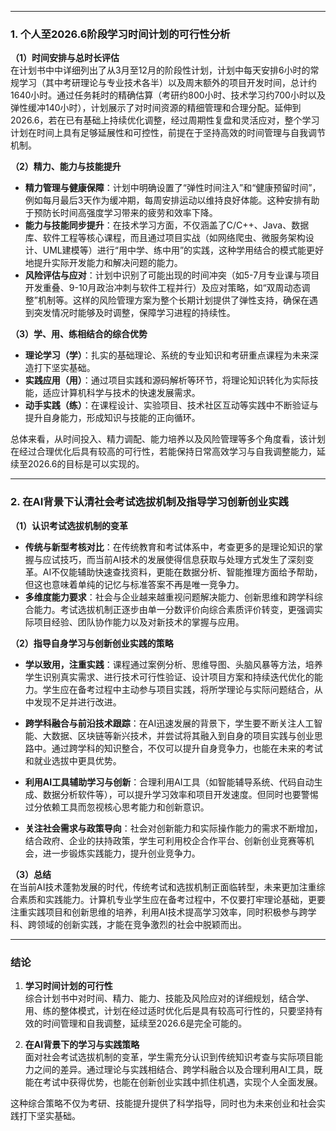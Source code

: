 
---

### 1. 个人至2026.6阶段学习时间计划的可行性分析

**（1）时间安排与总时长评估**  
在计划书中中详细列出了从3月至12月的阶段性计划，计划中每天安排6小时的常规学习（其中考研理论与专业技术各半）以及周末额外的项目开发时间，总计约1640小时。通过任务耗时的精确估算（考研约800小时、技术学习约700小时以及弹性缓冲140小时），计划展示了对时间资源的精细管理和合理分配。延伸到2026.6，若在已有基础上持续优化调整，经过周期性复盘和灵活应对，整个学习计划在时间上具有足够延展性和可控性，前提在于坚持高效的时间管理与自我调节机制。  

**（2）精力、能力与技能提升**

- **精力管理与健康保障**：计划中明确设置了“弹性时间注入”和“健康预留时间”，例如每月最后3天作为缓冲期，每周安排运动以维持良好体能。这种安排有助于预防长时间高强度学习带来的疲劳和效率下降。
- **能力与技能同步提升**：在技术学习方面，不仅涵盖了C/C++、Java、数据库、软件工程等核心课程，而且通过项目实战（如网络爬虫、微服务架构设计、UML建模等）进行“用中学、练中用”的实践，这种学用结合的模式能更好地提升实际开发能力和解决问题的能力。
- **风险评估与应对**：计划中识别了可能出现的时间冲突（如5-7月专业课与项目开发重叠、9-10月政治冲刺与软件工程并行）及应对策略，如“双周动态调整”机制等。这样的风险管理方案为整个长期计划提供了弹性支持，确保在遇到突发情况时能够及时调整，保障学习进程的持续性。  


**（3）学、用、练相结合的综合优势**

- **理论学习（学）**：扎实的基础理论、系统的专业知识和考研重点课程为未来深造打下坚实基础。
- **实践应用（用）**：通过项目实践和源码解析等环节，将理论知识转化为实际技能，适应计算机科学与技术的快速发展需求。
- **动手实践（练）**：在课程设计、实验项目、技术社区互动等实践中不断验证与提升自身能力，形成知识与技能的正向循环。

总体来看，从时间投入、精力调配、能力培养以及风险管理等多个角度看，该计划在经过合理优化后具有较高的可行性，若能保持日常高效学习与自我调整能力，延续至2026.6的目标是可以实现的。

---

### 2. 在AI背景下认清社会考试选拔机制及指导学习创新创业实践

**（1）认识考试选拔机制的变革**

- **传统与新型考核对比**：在传统教育和考试体系中，考查更多的是理论知识的掌握与应试技巧，而当前AI技术的发展使得信息获取与处理方式发生了深刻变革。AI不仅能辅助快速查找资料，更能在数据分析、智能推理方面给予帮助，但这也意味着单纯的记忆与标准答案不再是唯一竞争力。
- **多维度能力要求**：社会与企业越来越重视问题解决能力、创新思维和跨学科综合能力。考试选拔机制正逐步由单一分数评价向综合素质评价转变，更强调实际项目经验、团队协作能力以及对新技术的掌握与应用。

**（2）指导自身学习与创新创业实践的策略**

- **学以致用，注重实践**：课程通过案例分析、思维导图、头脑风暴等方法，培养学生识别真实需求、进行技术可行性验证、设计项目方案和持续迭代优化的能力。学生应在备考过程中主动参与项目实践，将所学理论与实际问题结合，从中发现不足并进行改进。  

- **跨学科融合与前沿技术跟踪**：在AI迅速发展的背景下，学生要不断关注人工智能、大数据、区块链等新兴技术，并尝试将其融入到自身的项目实践与创业思路中。通过跨学科的知识整合，不仅可以提升自身竞争力，也能在未来的考试和就业选拔中更具优势。
- **利用AI工具辅助学习与创新**：合理利用AI工具（如智能辅导系统、代码自动生成、数据分析软件等），可以提升学习效率和项目开发速度。但同时也要警惕过分依赖工具而忽视核心思考能力和创新意识。
- **关注社会需求与政策导向**：社会对创新能力和实际操作能力的需求不断增加，结合政府、企业的扶持政策，学生可利用校企合作平台、创新创业竞赛等机会，进一步锻炼实践能力，提升创业竞争力。  


**（3）总结**  
在当前AI技术蓬勃发展的时代，传统考试和选拔机制正面临转型，未来更加注重综合素质和实践能力。计算机专业学生应在备考过程中，不仅要打牢理论基础，更要注重实践项目和创新思维的培养，利用AI技术提高学习效率，同时积极参与跨学科、跨领域的创新实践，才能在竞争激烈的社会中脱颖而出。

---

### 结论

1. **学习时间计划的可行性**  
    综合计划书中对时间、精力、能力、技能及风险应对的详细规划，结合学、用、练的整体模式，计划在经过适时优化后是具有较高可行性的，只要坚持有效的时间管理和自我调整，延续至2026.6是完全可能的。
    
2. **在AI背景下的学习与实践策略**  
    面对社会考试选拔机制的变革，学生需充分认识到传统知识考查与实际项目能力之间的差异。通过理论与实践相结合、跨学科融合以及合理利用AI工具，既能在考试中获得优势，也能在创新创业实践中抓住机遇，实现个人全面发展。
    

这种综合策略不仅为考研、技能提升提供了科学指导，同时也为未来创业和社会实践打下坚实基础。